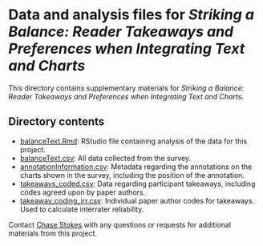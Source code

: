 # Data and analysis files for _Striking a Balance: Reader Takeaways and Preferences when Integrating Text and Charts_

This directory contains supplementary materials for _Striking a Balance: Reader Takeaways and Preferences when Integrating Text and Charts_.

## Directory contents

* [balanceText.Rmd](balanceText.Rmd): RStudio file containing analysis of the data for this project. 
* [balanceText.csv](balanceText.csv): All data collected from the survey. 
* [annotationInformation.csv](annotationInformation.csv): Metadata regarding the annotations on the charts shown in the survey, including the position of the annotation.
* [takeaways_coded.csv](takeaways_coded.csv): Data regarding participant takeaways, including codes agreed upon by paper authors.
* [takeaway_coding_irr.csv](takeaway_coding_irr.csv): Individual paper author codes for takeaways. Used to calculate interrater reliability.


Contact [Chase Stokes](mailto:cstokes@ischool.berkeley.edu) with any questions or requests for additional materials from this project.
